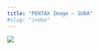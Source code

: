 ```yaml
---
title: "PENTAX Image – SUDA"
#slug: "index"
---
```


[![](/wp-content/2011/12/98-e1324580622252.jpg)](/wp-content/2011/12/98-e1324580622252.jpg)